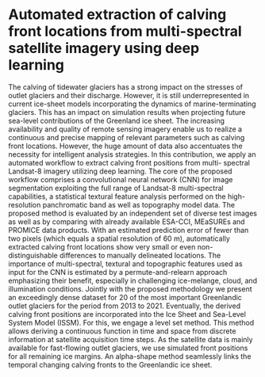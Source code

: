 # Automated extraction of calving front locations from multi-spectral satellite imagery using deep learning
The calving of tidewater glaciers has a strong impact on the stresses of outlet glaciers and their
discharge. However, it is still underrepresented in current ice-sheet models incorporating the
dynamics of marine-terminating glaciers. This has an impact on simulation results when projecting
future sea-level contributions of the Greenland ice sheet. The increasing availability and quality of
remote sensing imagery enable us to realize a continuous and precise mapping of relevant
parameters such as calving front locations. However, the huge amount of data also accentuates
the necessity for intelligent analysis strategies.
In this contribution, we apply an automated workflow to extract calving front positions from multi-
spectral Landsat-8 imagery utilizing deep learning. The core of the proposed workflow comprises a
convolutional neural network (CNN) for image segmentation exploiting the full range of Landsat-8
multi-spectral capabilities, a statistical textural feature analysis performed on the high-resolution
panchromatic band as well as topography model data. The proposed method is evaluated by an
independent set of diverse test images as well as by comparing with already available ESA-CCI,
MEaSUREs and PROMICE data products. With an estimated prediction error of fewer than two
pixels (which equals a spatial resolution of 60 m), automatically extracted calving front locations
show very small or even non-distinguishable differences to manually delineated locations. The
importance of multi-spectral, textural and topographic features used as input for the CNN is
estimated by a permute-and-relearn approach emphasizing their benefit, especially in challenging
ice-melange, cloud, and illumination conditions. Jointly with the proposed methodology we
present an exceedingly dense dataset for 20 of the most important Greenlandic outlet glaciers for
the period from 2013 to 2021.
Eventually, the derived calving front positions are incorporated into the Ice Sheet and Sea-Level
System Model (ISSM). For this, we engage a level set method. This method allows deriving a
continuous function in time and space from discrete information at satellite acquisition time steps.
As the satellite data is mainly available for fast-flowing outlet glaciers, we use simulated front
positions for all remaining ice margins. An alpha-shape method seamlessly links the temporal
changing calving fronts to the Greenlandic ice sheet.
